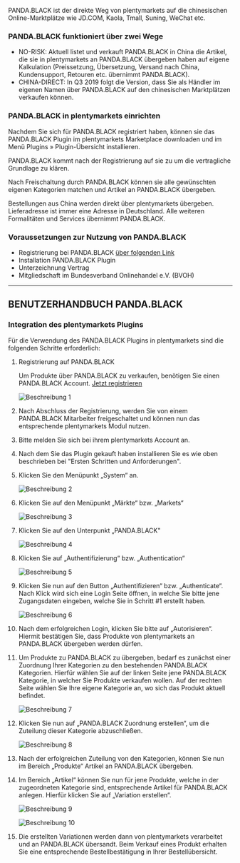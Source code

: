 PANDA.BLACK ist der direkte Weg von plentymarkets auf die chinesischen Online-Marktplätze wie JD.COM, Kaola, Tmall,
Suning, WeChat etc.

### PANDA.BLACK funktioniert über zwei Wege
* NO-RISK: Aktuell listet und verkauft PANDA.BLACK in China die Artikel, die sie in plentymarkets an PANDA.BLACK
  übergeben haben auf eigene Kalkulation (Preissetzung, Übersetzung, Versand nach China, Kundensupport, Retouren etc.
  übernimmt PANDA.BLACK). 
* CHINA-DIRECT: In Q3 2019 folgt die Version, dass Sie als Händler im eigenen Namen über PANDA.BLACK auf den
  chinesischen Marktplätzen verkaufen können.

### PANDA.BLACK in plentymarkets einrichten
Nachdem Sie sich für PANDA.BLACK registriert haben, können sie das PANDA.BLACK Plugin im plentymarkets Marketplace
downloaden und im Menü Plugins » Plugin-Übersicht installieren.

PANDA.BLACK kommt nach der Registrierung auf sie zu um die vertragliche Grundlage zu klären.

Nach Freischaltung durch PANDA.BLACK können sie alle gewünschten eigenen Kategorien matchen und Artikel an PANDA.BLACK
übergeben.

Bestellungen aus China werden direkt über plentymarkets übergeben. Lieferadresse ist immer eine Adresse in Deutschland.
Alle weiteren Formalitäten und Services übernimmt PANDA.BLACK.

### Voraussetzungen zur Nutzung von PANDA.BLACK
* Registrierung bei PANDA.BLACK <a href="https://pb.i-ways-network.org/register" target="_blank">über folgenden Link</a>
* Installation PANDA.BLACK Plugin
* Unterzeichnung Vertrag
* Mitgliedschaft im Bundesverband Onlinehandel e.V. (BVOH)

___

## BENUTZERHANDBUCH PANDA.BLACK

### Integration des plentymarkets Plugins

Für die Verwendung des PANDA.BLACK Plugins in plentymarkets sind die folgenden Schritte erforderlich:

1. Registrierung auf PANDA.BLACK

    <div class="alert alert-warning">
        Um Produkte über PANDA.BLACK zu verkaufen, benötigen Sie einen PANDA.BLACK Account.
        <a href="https://pb.i-ways-network.org/register" target="_blank">Jetzt registrieren</a>
    </div>
    
    ![Beschreibung 1](https://cdnmp.plentymarkets.com/9470/meta/images/description_1.png?raw=true)

2. Nach Abschluss der Registrierung, werden Sie von einem PANDA.BLACK Mitarbeiter freigeschaltet und können nun das
   entsprechende plentymarkets Modul nutzen.

3. Bitte melden Sie sich bei ihrem plentymarkets Account an.

4. Nach dem Sie das Plugin gekauft haben installieren Sie es wie oben beschrieben bei "Ersten Schritten und Anforderungen".
  
5.  Klicken Sie den Menüpunkt „System“ an.

    ![Beschreibung 2](https://cdnmp.plentymarkets.com/9470/meta/images/description_2.png?raw=true)
    
6.  Klicken Sie auf den Menüpunkt „Märkte“ bzw. „Markets“

    ![Beschreibung 3](https://cdnmp.plentymarkets.com/9470/meta/images/description_3.png?raw=true)
    
7.  Klicken Sie auf den Unterpunkt „PANDA.BLACK"

    ![Beschreibung 4](https://cdnmp.plentymarkets.com/9470/meta/images/description_4.png?raw=true)

8.  Klicken Sie auf „Authentifizierung“ bzw. „Authentication“

    ![Beschreibung 5](https://cdnmp.plentymarkets.com/9470/meta/images/description_5.png?raw=true)

9.  Klicken Sie nun auf den Button „Authentifizieren“ bzw. „Authenticate“. Nach Klick wird sich eine Login Seite öffnen,
    in welche Sie bitte jene Zugangsdaten eingeben, welche Sie in Schritt #1 erstellt haben.

    ![Beschreibung 6](https://cdnmp.plentymarkets.com/9470/meta/images/description_6.png?raw=true)
    
10. Nach dem erfolgreichen Login, klicken Sie bitte auf „Autorisieren“. Hiermit bestätigen Sie, dass Produkte von
    plentymarkets an PANDA.BLACK übergeben werden dürfen.
    
11. Um Produkte zu PANDA.BLACK zu übergeben, bedarf es zunächst einer Zuordnung Ihrer Kategorien zu den bestehenden
    PANDA.BLACK Kategorien. Hierfür wählen Sie auf der linken Seite jene PANDA.BLACK Kategorie, in welcher Sie Produkte
    verkaufen wollen. Auf der rechten Seite wählen Sie Ihre eigene Kategorie an, wo sich das Produkt aktuell befindet.

    ![Beschreibung 7](https://cdnmp.plentymarkets.com/9470/meta/images/description_7.png?raw=true)
    
12. Klicken Sie nun auf „PANDA.BLACK Zuordnung erstellen“, um die Zuteilung dieser Kategorie abzuschließen.

    ![Beschreibung 8](https://cdnmp.plentymarkets.com/9470/meta/images/description_8.png?raw=true)
    
13. Nach der erfolgreichen Zuteilung von den Kategorien, können Sie nun im Bereich „Produkte“ Artikel an PANDA.BLACK
    übergeben.
    
14. Im Bereich „Artikel“ können Sie nun für jene Produkte, welche in der zugeordneten Kategorie sind, entsprechende
    Artikel für PANDA.BLACK anlegen. Hierfür klicken Sie auf „Variation erstellen“.

    ![Beschreibung 9](https://cdnmp.plentymarkets.com/9470/meta/images/description_9.png?raw=true)

    ![Beschreibung 10](https://cdnmp.plentymarkets.com/9470/meta/images/description_10.png?raw=true)
    
15. Die erstellten Variationen werden dann von plentymarkets verarbeitet und an PANDA.BLACK übersandt. Beim Verkauf
    eines Produkt erhalten Sie eine entsprechende Bestellbestätigung in Ihrer Bestellübersicht.

